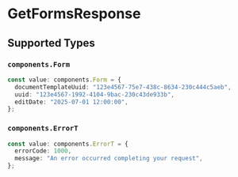 # GetFormsResponse


## Supported Types

### `components.Form`

```typescript
const value: components.Form = {
  documentTemplateUuid: "123e4567-75e7-438c-8634-230c444c5aeb",
  uuid: "123e4567-1992-4104-9bac-230c43de933b",
  editDate: "2025-07-01 12:00:00",
};
```

### `components.ErrorT`

```typescript
const value: components.ErrorT = {
  errorCode: 1000,
  message: "An error occurred completing your request",
};
```

